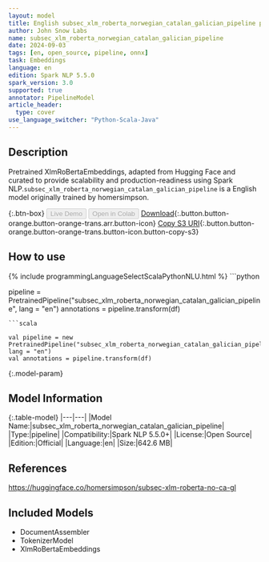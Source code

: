 ```yaml
---
layout: model
title: English subsec_xlm_roberta_norwegian_catalan_galician_pipeline pipeline XlmRoBertaEmbeddings from homersimpson
author: John Snow Labs
name: subsec_xlm_roberta_norwegian_catalan_galician_pipeline
date: 2024-09-03
tags: [en, open_source, pipeline, onnx]
task: Embeddings
language: en
edition: Spark NLP 5.5.0
spark_version: 3.0
supported: true
annotator: PipelineModel
article_header:
  type: cover
use_language_switcher: "Python-Scala-Java"
---
```


## Description

Pretrained XlmRoBertaEmbeddings, adapted from Hugging Face and curated to provide scalability and production-readiness using Spark NLP.`subsec_xlm_roberta_norwegian_catalan_galician_pipeline` is a English model originally trained by homersimpson.

{:.btn-box}
<button class="button button-orange" disabled>Live Demo</button>
<button class="button button-orange" disabled>Open in Colab</button>
[Download](https://s3.amazonaws.com/auxdata.johnsnowlabs.com/public/models/subsec_xlm_roberta_norwegian_catalan_galician_pipeline_en_5.5.0_3.0_1725354618113.zip){:.button.button-orange.button-orange-trans.arr.button-icon}
[Copy S3 URI](s3://auxdata.johnsnowlabs.com/public/models/subsec_xlm_roberta_norwegian_catalan_galician_pipeline_en_5.5.0_3.0_1725354618113.zip){:.button.button-orange.button-orange-trans.button-icon.button-copy-s3}

## How to use



<div class="tabs-box" markdown="1">
{% include programmingLanguageSelectScalaPythonNLU.html %}
```python

pipeline = PretrainedPipeline("subsec_xlm_roberta_norwegian_catalan_galician_pipeline", lang = "en")
annotations =  pipeline.transform(df)   

```
```scala

val pipeline = new PretrainedPipeline("subsec_xlm_roberta_norwegian_catalan_galician_pipeline", lang = "en")
val annotations = pipeline.transform(df)

```
</div>

{:.model-param}
## Model Information

{:.table-model}
|---|---|
|Model Name:|subsec_xlm_roberta_norwegian_catalan_galician_pipeline|
|Type:|pipeline|
|Compatibility:|Spark NLP 5.5.0+|
|License:|Open Source|
|Edition:|Official|
|Language:|en|
|Size:|642.6 MB|

## References

https://huggingface.co/homersimpson/subsec-xlm-roberta-no-ca-gl

## Included Models

- DocumentAssembler
- TokenizerModel
- XlmRoBertaEmbeddings